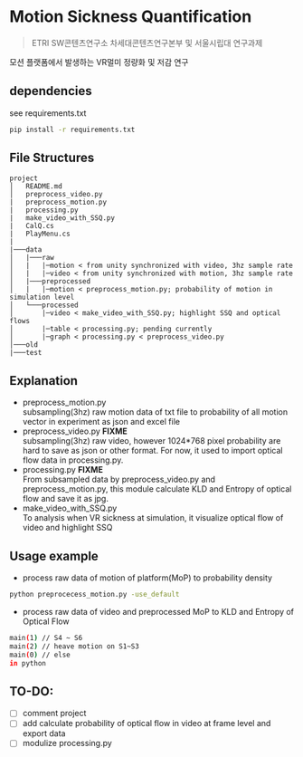 # Motion Sickness Quantification
> ETRI SW콘텐츠연구소 차세대콘텐츠연구본부 및 서울시립대 연구과제

모션 플랫폼에서 발생하는 VR멀미 정량화 및 저감 연구

## dependencies
see requirements.txt

```sh
pip install -r requirements.txt
```

## File Structures
```
project
│   README.md
│   preprocess_video.py
|   preprocess_motion.py
|   processing.py
|   make_video_with_SSQ.py
|   CalQ.cs
|   PlayMenu.cs
|
|───data
│   |───raw
│   |   |─motion < from unity synchronized with video, 3hz sample rate
│   |   |─video < from unity synchronized with motion, 3hz sample rate
│   |───preprocessed 
│   |   |─motion < preprocess_motion.py; probability of motion in simulation level
│   └───processed
│       |─video < make_video_with_SSQ.py; highlight SSQ and optical flows
│       |─table < processing.py; pending currently
│       |─graph < processing.py < preprocess_video.py
│───old
|───test

```

## Explanation
- preprocess_motion.py  
subsampling(3hz) raw motion data of txt file to probability of all motion vector in experiment as json and excel file
- preprocess_video.py **FIXME**  
subsampling(3hz) raw video, however 1024*768 pixel probability are hard to save as json or other format. For now, it used to import optical flow data in processing.py.
- processing.py **FIXME**  
From subsampled data by preprocess_video.py and preprocess_motion.py, this module calculate KLD and Entropy of optical flow and save it as jpg.
- make_video_with_SSQ.py  
To analysis when VR sickness at simulation, it visualize optical flow of video and highlight SSQ


## Usage example
- process raw data of motion of platform(MoP) to probability density
```sh
python preprocecess_motion.py -use_default
```

- process raw data of video and preprocessed MoP to KLD and Entropy of Optical Flow
```sh
main(1) // S4 ~ S6
main(2) // heave motion on S1~S3
main(0) // else
in python
```

## TO-DO:
- [ ] comment project
- [ ] add calculate probability of optical flow in video at frame level and export data
- [ ] modulize processing.py
